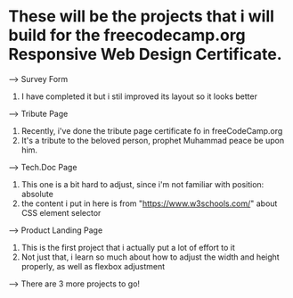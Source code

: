 # These will be the projects that i will build for the freecodecamp.org Responsive Web Design Certificate. 

--> Survey Form
1. I have completed it but i stil improved its layout so it looks better

--> Tribute Page
1. Recently, i've done the tribute page certificate fo in freeCodeCamp.org
2. It's a tribute to the beloved person, prophet Muhammad peace be upon him.

--> Tech.Doc Page
1. This one is a bit hard to adjust, since i'm not familiar with position: absolute
2. the content i put in here is from "https://www.w3schools.com/" about CSS element selector

--> Product Landing Page
1. This is the first project that i actually put a lot of effort to it
2. Not just that, i learn so much about how to adjust the width and height properly, as well as flexbox adjustment

--> There are 3 more projects to go!


